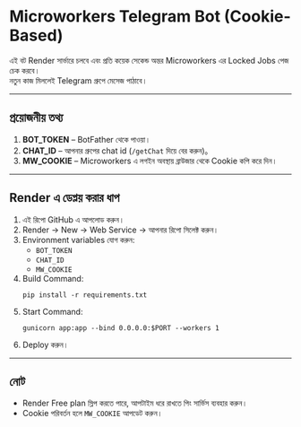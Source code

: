 # Microworkers Telegram Bot (Cookie-Based)

এই বট Render সার্ভারে চলবে এবং প্রতি কয়েক সেকেন্ড অন্তর Microworkers এর Locked Jobs পেজ চেক করবে।  
নতুন কাজ মিললেই Telegram গ্রুপে মেসেজ পাঠাবে।

---

## প্রয়োজনীয় তথ্য
1. **BOT_TOKEN** – BotFather থেকে পাওয়া।
2. **CHAT_ID** – আপনার গ্রুপের chat id (`/getChat` দিয়ে বের করুন)。
3. **MW_COOKIE** – Microworkers এ লগইন অবস্থায় ব্রাউজার থেকে Cookie কপি করে দিন।

---

## Render এ ডেপ্লয় করার ধাপ
1. এই রিপো GitHub এ আপলোড করুন।
2. Render → New → Web Service → আপনার রিপো সিলেক্ট করুন।
3. Environment variables যোগ করুন:
   - `BOT_TOKEN`
   - `CHAT_ID`
   - `MW_COOKIE`
4. Build Command:
   ```
   pip install -r requirements.txt
   ```
5. Start Command:
   ```
   gunicorn app:app --bind 0.0.0.0:$PORT --workers 1
   ```
6. Deploy করুন।

---

## নোট
- Render Free plan স্লিপ করতে পারে, আপটাইম ধরে রাখতে পিং সার্ভিস ব্যবহার করুন।
- Cookie পরিবর্তন হলে `MW_COOKIE` আপডেট করুন।
